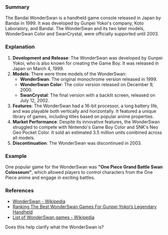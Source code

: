 ### Summary
The Bandai WonderSwan is a handheld game console released in Japan by Bandai in 1999. It was developed by Gunpei Yokoi's company, Koto Laboratory, and Bandai. The WonderSwan and its two later models, WonderSwan Color and SwanCrystal, were officially supported until 2003.

### Explanation
1. **Development and Release**: The WonderSwan was developed by Gunpei Yokoi, who is also known for creating the Game Boy. It was released in Japan on March 4, 1999.
2. **Models**: There were three models of the WonderSwan:
   - **WonderSwan**: The original monochrome version released in 1999.
   - **WonderSwan Color**: The color version released on December 9, 2000.
   - **SwanCrystal**: The final version with a backlit screen, released on July 12, 2002.
3. **Features**: The WonderSwan had a 16-bit processor, a long battery life, and was playable both vertically and horizontally. It featured a unique library of games, including titles based on popular anime properties.
4. **Market Performance**: Despite its innovative features, the WonderSwan struggled to compete with Nintendo's Game Boy Color and SNK's Neo Geo Pocket Color. It sold an estimated 3.5 million units combined across all models.
5. **Discontinuation**: The WonderSwan was discontinued in 2003.

### Example
One popular game for the WonderSwan was **"One Piece Grand Battle Swan Colosseum"**, which allowed players to control characters from the One Piece anime and engage in exciting battles.

### References
- [WonderSwan - Wikipedia](https://en.wikipedia.org/wiki/WonderSwan)
- [Ranking The Best WonderSwan Games For Gunpei Yokoi’s Legendary Handheld](https://retrododo.com/best-wonderswan-games/)
- [List of WonderSwan games - Wikipedia](https://en.wikipedia.org/wiki/List_of_WonderSwan_games)

Does this help clarify what the WonderSwan is?
